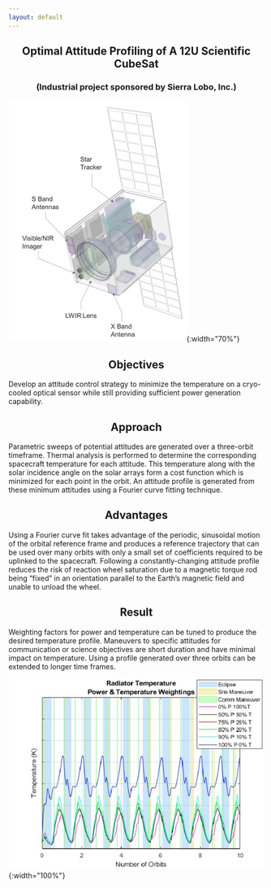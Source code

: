 ```yaml
---
layout: default
---
```

<h2 align="center"><b>Optimal Attitude Profiling of A 12U Scientific CubeSat</b></h2>
<h3 align="center">(Industrial project sponsored by Sierra Lobo, Inc.)</h3>

![](/images/projects/cubesat/cubesat.jpg "A 12U scientific cubesat developed by Sierra Lobo for imaging surface temperature"){:width="70%"}

<h2 align="center">Objectives</h2>
Develop an attitude control strategy to minimize the temperature on a cryo-cooled optical sensor while still providing sufficient power generation capability. 

<h2 align="center">Approach​</h2>
Parametric sweeps of potential attitudes are generated over a three-orbit timeframe. Thermal analysis is performed to determine the corresponding spacecraft temperature for each attitude. This temperature along with the solar incidence angle on the solar arrays form a cost function which is minimized for each point in the orbit. An attitude profile is generated from these minimum attitudes using a Fourier curve fitting technique.

<h2 align="center">Advantages​</h2>
Using a Fourier curve fit takes advantage of the periodic, sinusoidal motion of the orbital reference frame and produces a reference trajectory that can be used over many orbits with only a small set of coefficients required to be uplinked to the spacecraft. Following a constantly-changing attitude profile reduces the risk of reaction wheel saturation due to a magnetic torque rod being “fixed” in an orientation parallel to the Earth’s magnetic field and unable to unload the wheel.

<h2 align="center">Result​</h2>
Weighting factors for power and temperature can be tuned to produce the desired temperature profile. Maneuvers to specific attitudes for communication or science objectives are short duration and have minimal impact on temperature. Using a profile generated over three orbits can be extended to longer time frames.

![](/images/projects/cubesat/temperature.jpg "Radiator Temperature"){:width="100%"}

